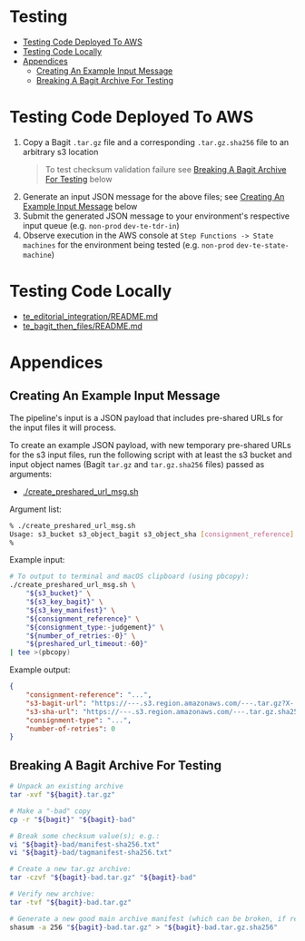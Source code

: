 # Testing

* [Testing Code Deployed To AWS](#testing-code-deployed-to-aws)
* [Testing Code Locally](#testing-code-locally)
* [Appendices](#appendices)
    * [Creating An Example Input Message](#creating-an-example-input-message)
    * [Breaking A Bagit Archive For Testing](#breaking-a-bagit-archive-for-testing)

# Testing Code Deployed To AWS

1. Copy a Bagit `.tar.gz` file and a corresponding `.tar.gz.sha256` file to an
    arbitrary s3 location
    > To test checksum validation failure see
        [Breaking A Bagit Archive For Testing](#breaking-a-bagit-archive-for-testing)
        below
2. Generate an input JSON message for the above files; see
    [Creating An Example Input Message](#creating-an-example-input-message)
    below
3. Submit the generated JSON message to your environment's respective input
    queue (e.g. `non-prod` `dev-te-tdr-in`)
4. Observe execution in the AWS console at `Step Functions -> State machines`
    for the environment being tested (e.g. `non-prod` `dev-te-state-machine`)

# Testing Code Locally

* [te_editorial_integration/README.md](te_editorial_integration/README.md)
* [te_bagit_then_files/README.md](te_bagit_then_files/README.md)

# Appendices

## Creating An Example Input Message

The pipeline's input is a JSON payload that includes pre-shared URLs for the
input files it will process.

To create an example JSON payload, with new temporary pre-shared URLs for the
s3 input files, run the following script with at least the s3 bucket and input
object names (Bagit `tar.gz` and `tar.gz.sha256` files) passed as arguments:

* [./create_preshared_url_msg.sh](./create_preshared_url_msg.sh)

Argument list:

```bash
% ./create_preshared_url_msg.sh 
Usage: s3_bucket s3_object_bagit s3_object_sha [consignment_reference] [consignment_type] [number_of_retries] [presign_url_expiry_secs]
% 
```

Example input:

```bash
# To output to terminal and macOS clipboard (using pbcopy):
./create_preshared_url_msg.sh \
    "${s3_bucket}" \
    "${s3_key_bagit}" \
    "${s3_key_manifest}" \
    "${consignment_reference}" \
    "${consignment_type:-judgement}" \
    "${number_of_retries:-0}" \
    "${preshared_url_timeout:-60}"
| tee >(pbcopy)
```

Example output:

```json
{
    "consignment-reference": "...",
    "s3-bagit-url": "https://---.s3.region.amazonaws.com/---.tar.gz?X-...",
    "s3-sha-url": "https://---.s3.region.amazonaws.com/---.tar.gz.sha256?X-...",
    "consignment-type": "...",
    "number-of-retries": 0
}
```

## Breaking A Bagit Archive For Testing

```bash
# Unpack an existing archive
tar -xvf "${bagit}.tar.gz"

# Make a "-bad" copy
cp -r "${bagit}" "${bagit}-bad"

# Break some checksum value(s); e.g.:
vi "${bagit}-bad/manifest-sha256.txt"
vi "${bagit}-bad/tagmanifest-sha256.txt"

# Create a new tar.gz archive:
tar -czvf "${bagit}-bad.tar.gz" "${bagit}-bad"

# Verify new archive:
tar -tvf "${bagit}-bad.tar.gz"

# Generate a new good main archive manifest (which can be broken, if required):
shasum -a 256 "${bagit}-bad.tar.gz" > "${bagit}-bad.tar.gz.sha256"
```

